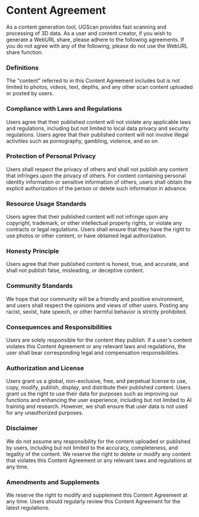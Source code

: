 Content Agreement
=========================

As a content generation tool, UGScan provides fast scanning and processing of 3D data. As a user and content creator, if you wish to generate a WebURL share, please adhere to the following agreements. If you do not agree with any of the following, please do not use the WebURL share function.

### Definitions
The "content" referred to in this Content Agreement includes but is not limited to photos, videos, text, depths, and any other scan content uploaded or posted by users.

### Compliance with Laws and Regulations
Users agree that their published content will not violate any applicable laws and regulations, including but not limited to local data privacy and security regulations. Users agree that their published content will not involve illegal activities such as pornography, gambling, violence, and so on.

### Protection of Personal Privacy
Users shall respect the privacy of others and shall not publish any content that infringes upon the privacy of others. For content containing personal identity information or sensitive information of others, users shall obtain the explicit authorization of the person or delete such information in advance.

### Resource Usage Standards
Users agree that their published content will not infringe upon any copyright, trademark, or other intellectual property rights, or violate any contracts or legal regulations. Users shall ensure that they have the right to use photos or other content, or have obtained legal authorization.

### Honesty Principle
Users agree that their published content is honest, true, and accurate, and shall not publish false, misleading, or deceptive content.

### Community Standards
We hope that our community will be a friendly and positive environment, and users shall respect the opinions and views of other users. Posting any racist, sexist, hate speech, or other harmful behavior is strictly prohibited.

### Consequences and Responsibilities
Users are solely responsible for the content they publish. If a user's content violates this Content Agreement or any relevant laws and regulations, the user shall bear corresponding legal and compensation responsibilities.

### Authorization and License
Users grant us a global, non-exclusive, free, and perpetual license to use, copy, modify, publish, display, and distribute their published content.
Users grant us the right to use their data for purposes such as improving our functions and enhancing the user experience, including but not limited to AI training and research. However, we shall ensure that user data is not used for any unauthorized purposes.

### Disclaimer
We do not assume any responsibility for the content uploaded or published by users, including but not limited to the accuracy, completeness, and legality of the content. We reserve the right to delete or modify any content that violates this Content Agreement or any relevant laws and regulations at any time.

### Amendments and Supplements
We reserve the right to modify and supplement this Content Agreement at any time. Users should regularly review this Content Agreement for the latest regulations.